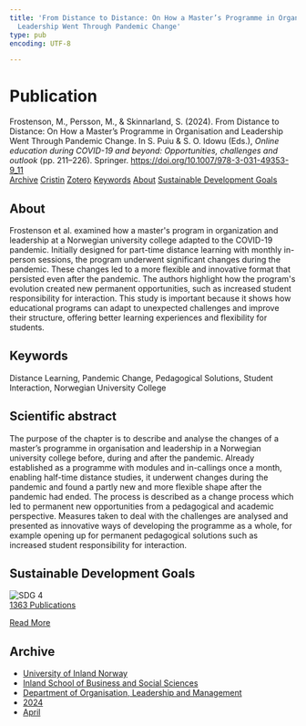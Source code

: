 ```yaml
---
title: 'From Distance to Distance: On How a Master’s Programme in Organisation and
  Leadership Went Through Pandemic Change'
type: pub
encoding: UTF-8

---
```

<h1>Publication</h1>
<article id="csl-bib-container-AADLV7WT" class="csl-bib-container">
  <div class="csl-bib-body"> <div class="csl-entry">Frostenson, M., Persson, M., &#38; Skinnarland, S. (2024). From Distance to Distance: On How a Master’s Programme in Organisation and Leadership Went Through Pandemic Change. In S. Puiu &#38; S. O. Idowu (Eds.), <i>Online education during COVID-19 and beyond: Opportunities, challenges and outlook</i> (pp. 211–226). Springer. <a href="https://doi.org/10.1007/978-3-031-49353-9_11">https://doi.org/10.1007/978-3-031-49353-9_11</a></div> </div>
  <div class="csl-bib-buttons">
    <a href="#taxonomy-article-AADLV7WT" alt="archive" class="csl-bib-button">Archive</a>
    <a href="https://app.cristin.no/results/show.jsf?id=2262617" alt="Cristin" class="csl-bib-button">Cristin</a>
    <a href="http://zotero.org/groups/5881554/items/AADLV7WT" alt="Zotero" class="csl-bib-button">Zotero</a>
    <a href="#keywords-article-AADLV7WT" alt="keywords" class="csl-bib-button">Keywords</a>
    <a href="#about-article-AADLV7WT" alt="about_pub" class="csl-bib-button">About</a>
    <a href="#sdg-article-AADLV7WT" alt="sdg" class="csl-bib-button">Sustainable Development Goals</a>
  </div>
  <div id="csl-bib-meta-container-AADLV7WT"></div>
</article>
<div id="csl-bib-meta-AADLV7WT" class="csl-bib-meta">
  <article id="about-article-AADLV7WT" class="about_pub-article">
    <h1>About</h1>
    Frostenson et al. examined how a master's program in organization and leadership at a Norwegian university college adapted to the COVID-19 pandemic. Initially designed for part-time distance learning with monthly in-person sessions, the program underwent significant changes during the pandemic. These changes led to a more flexible and innovative format that persisted even after the pandemic. The authors highlight how the program's evolution created new permanent opportunities, such as increased student responsibility for interaction. This study is important because it shows how educational programs can adapt to unexpected challenges and improve their structure, offering better learning experiences and flexibility for students.
  </article>
  <article id="keywords-article-AADLV7WT" class="keywords-article">
    <h1>Keywords</h1>
    Distance Learning, Pandemic Change, Pedagogical Solutions, Student Interaction, Norwegian University College
  </article>
  <article id="abstract-article-AADLV7WT" class="abstract-article">
    <h1>Scientific abstract</h1>
    The purpose of the chapter is to describe and analyse the changes of a master’s programme in organisation and leadership in a Norwegian university college before, during and after the pandemic. Already established as a programme with modules and in-callings once a month, enabling half-time distance studies, it underwent changes during the pandemic and found a partly new and more flexible shape after the pandemic had ended. The process is described as a change process which led to permanent new opportunities from a pedagogical and academic perspective. Measures taken to deal with the challenges are analysed and presented as innovative ways of developing the programme as a whole, for example opening up for permanent pedagogical solutions such as increased student responsibility for interaction.
  </article>
  <article id="sdg-article-AADLV7WT" class="sdg-article">
    <h1>Sustainable Development Goals</h1>
    <div class="sdg-container"><div id="sdg4" class="sdg">
        <img src="{{< params subfolder >}}images/sdg/sdg04_en.png" class="image" alt="SDG 4">
        <div class="sdg-overlay">
          <a href="{{< params subfolder >}}en/archive/?sdg=4#archive" class="sdg-publication-count"><span>1363</span> Publications</a>
          <p><a href="https://sdgs.un.org/goals/goal4" class="sdg-read-more">Read More</a></p>
        </div>
      </div></div>
  </article>
  <article id="taxonomy-article-AADLV7WT" class="taxonomy-article">
    <h1>Archive</h1>
    <ul>
      <li><a href="{{< params subfolder >}}en/archive/?key=3DCRN523">University of Inland Norway</a></li>
      <li><a href="{{< params subfolder >}}en/archive/?key=DU8Q9LN9">Inland School of Business and Social Sciences</a></li>
      <li><a href="{{< params subfolder >}}en/archive/?key=4LUWR3ZM">Department of Organisation, Leadership and Management</a></li>
      <li><a href="{{< params subfolder >}}en/archive/?key=TY5PNNUR">2024</a></li>
      <li><a href="{{< params subfolder >}}en/archive/?key=CYWLS7Z7">April</a></li>
    </ul>
  </article>
</div>

